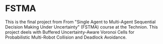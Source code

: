 # FSTMA
This is the final project from From "Single Agent to Multi-Agent Sequential
Decision Making Under Uncertainty" (FSTMA) course at the Technion.
This project deels with Buffered Uncertainty-Aware Voronoi Cells for 
Probabilistic Multi-Robot Collision and Deadlock Avoidance.
